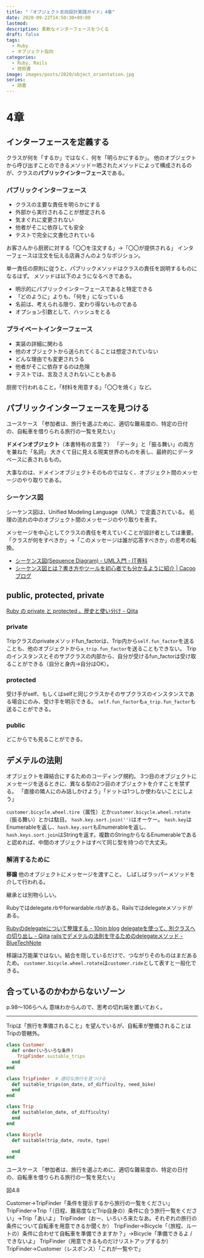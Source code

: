 ```yaml
---
title: "『オブジェクト志向設計実践ガイド』4章"
date: 2020-09-22T14:50:30+09:00
lastmod: 
description: 柔軟なインターフェースをつくる
draft: false
tags:
  - Ruby
  - オブジェクト指向
categories:
  - Ruby, Rails
  - 技術書
image: images/posts/2020/object_orientation.jpg
series:
  - 読書
---
```


# 4章

## インターフェースを定義する

クラスが何を「するか」ではなく、何を「明らかにするか」。
他のオブジェクトから呼び出すことのできるメソッド＝晒されたメソッドによって構成されるのが、クラスの**パブリックインターフェース**である。

### パブリックインターフェース

- クラスの主要な責任を明らかにする
- 外部から実行されることが想定される
- 気まぐれに変更されない
- 他者がそこに依存しても安全
- テストで完全に文書化されている

お客さんから厨房に対する「〇〇を注文する」→「〇〇が提供される」
インターフェースは注文を伝える店員さんのようなポジション。

単一責任の原則に従うと、パブリックメソッドはクラスの責任を説明するものになるはず。
メソッドは以下のようになるべきである。

- 明示的にパブリックインターフェースであると特定できる
- 「どのように」よりも、「何を」になっている
- 名前は、考えられる限り、変わり得ないものである
- オプション引数として、ハッシュをとる

### プライベートインターフェース

- 実装の詳細に関わる
- 他のオブジェクトから送られてくることは想定されていない
- どんな理由でも変更されうる
- 他者がそこに依存するのは危険
- テストでは、言及さえされないこともある

厨房で行われること。「材料を用意する」「〇〇を焼く」など。

## パブリックインターフェースを見つける

ユースケース
「参加者は、旅行を選ぶために、適切な難易度の、特定の日付の、自転車を借りられる旅行の一覧を見たい」

**ドメインオブジェクト**（本書特有の言葉？）
「データ」と「振る舞い」の両方を兼ねた「名詞」
大きくて目に見える現実世界のものを表し、最終的にデータベースに表されるもの。

大事なのは、ドメインオブジェクトそのものではなく、オブジェクト間のメッセージのやり取りである。

### シーケンス図

シーケンス図は、Unified Modeling Language（UML）で定義されている。
処理の流れの中のオブジェクト間のメッセージのやり取りを表す。

メッセージを中心としてクラスの責任を考えていくことが設計者としては重要。
「クラスが何をすべきか」→「このメッセージは誰が応答すべきか」の思考の転換。

- [シーケンス図\(Sequence Diagram\) \- UML入門 \- IT専科](https://www.itsenka.com/contents/development/uml/sequence.html)
- [シーケンス図とは？書き方やツールを初心者でも分かるように紹介 \| Cacooブログ](https://cacoo.com/ja/blog/what-is-sequence-diagram/)

## public, protected, private

[Ruby の private と protected 。歴史と使い分け \- Qiita](https://qiita.com/tbpgr/items/6f1c0c7b77218f74c63e)

### private

Tripクラスのprivateメソッドfun_factorは、Trip内から`self.fun_factor`を送ることも、他のオブジェクトから`a_trip.fun_factor`を送ることもできない。
Tripのインスタンスとそのサブクラスの内部から、自分が受けるfun_factorは受け取ることができる（自分と身内→自分はOK）。

### protected

受け手がself、もしくはselfと同じクラスかそのサブクラスのインスタンスである場合にのみ、受け手を明示できる。
`self.fun_factor`も`a_trip.fun_factor`も送ることができる。

### public

どこからでも見ることができる。

## デメテルの法則

オブジェクトを疎結合にするためのコーディング規約。
3つ目のオブジェクトにメッセージを送るときに、異なる型の2つ目のオブジェクトを介すことを禁ずる。
「直接の隣人にのみ話しかけよう」「ドットは1つしか使わないことにしよう」

`customer.bicycle.wheel.tire`（属性）とか`customer.bicycle.wheel.rotate`（振る舞い）とかは駄目。
`hash.key.sort.join('')`はオーケー。
`hash.key`はEnumerableを返し、`hash.key.sort`もEnumerableを返し、`hash.keys.sort.join`はStringを返す。複数のStringからなるEnumerableであると認めれば、中間のオブジェクトはすべて同じ型を持つので大丈夫。

### 解消するために

**移譲**
他のオブジェクトにメッセージを渡すこと。
しばしばラッパーメソッドを介して行われる。

継承とは別物らしい。

Rubyではdelegate.rbやforwardable.rbがある。Railsではdelegateメソッドがある。

[Rubyのdelegateについて整理する \- 10nin blog](https://scrapbox.io/10nin/Ruby%E3%81%AEdelegate%E3%81%AB%E3%81%A4%E3%81%84%E3%81%A6%E6%95%B4%E7%90%86%E3%81%99%E3%82%8B)
[delegateを使って、別クラスへの切り出し \- Qiita](https://qiita.com/jkr_2255/items/fcbe263b4b546ba76d8e)
[railsでデメテルの法則を守るためのdelegateメソッド \- BlueTechNote](https://bbbbruno.qrunch.io/entries/dLTezwXIMOMh73aD)

移譲は万能薬ではない。結合を隠しているだけで、つながりそのものはまだあるため。
`customer.bicycle.wheel.rotate`は`customer.ride`として表すと一般化できる。

## 合っているのかわからないゾーン

p.98〜106らへん
意味わからんので、思考の切れ端を置いておく。

---------------

Tripは「旅行を準備されること」を望んでいるが、自転車が整備されることはTripの管轄外。

```rb
class Customer
  def order(いろいろな条件)
    TripFinder.suitable_trips
  end
end

class TripFinder  # 適切な旅行を見つける
  def suitable_trips(on_date, of_difficulty, need_bike)
  end
end

class Trip
  def suitable(on_date, of_difficulty)
  end
end

class Bicycle
  def suitable(trip_date, route, type)
    
  end
end

```

ユースケース
「参加者は、旅行を選ぶために、適切な難易度の、特定の日付の、自転車を借りられる旅行の一覧を見たい」

図4.8

Customer→TripFinder「条件を提示するから旅行の一覧をください」
TripFinder→Trip「（日程、難易度などTrip自身の）条件に合う旅行一覧をください」→Trip「あいよ」
TripFinder（おー、いろいろ来たなあ。それぞれの旅行の条件について自転車を用意できるか聞くか）
TripFinder→Bicycle「（旅程、ルートの）条件に合わせて自転車を準備できますか？」→Bicycle「準備できるよ / できないよ」
TripFinder（用意できるものだけリストアップするか）
TripFinder→Customer（レスポンス）「これが一覧やで」

